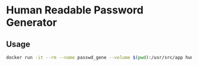 # Human Readable Password Generator

## Usage 

```bash
docker run -it --rm --name passwd_gene --volume $(pwd):/usr/src/app humanreadable-passwd-gen_passwd:latest
```